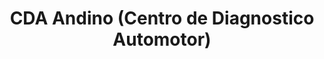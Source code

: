 ---
title: "CDA Andino (Centro de Diagnostico Automotor)"
url: /villavicencio/cda-andino-centro-de-diagnostico-automotor/
shop: reparación de automóviles
---